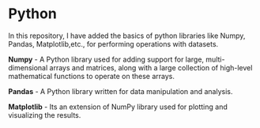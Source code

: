 # Python

In this repository, I have added the basics of python libraries like Numpy, Pandas, Matplotlib,etc., for performing operations with datasets.

**Numpy** - A Python library used for adding support for large, multi-dimensional arrays and matrices, along with a large collection of high-level mathematical functions to operate on these arrays.

**Pandas** - A Python library written for data manipulation and analysis.

**Matplotlib** - Its an extension of NumPy library used for plotting and visualizing the results.
